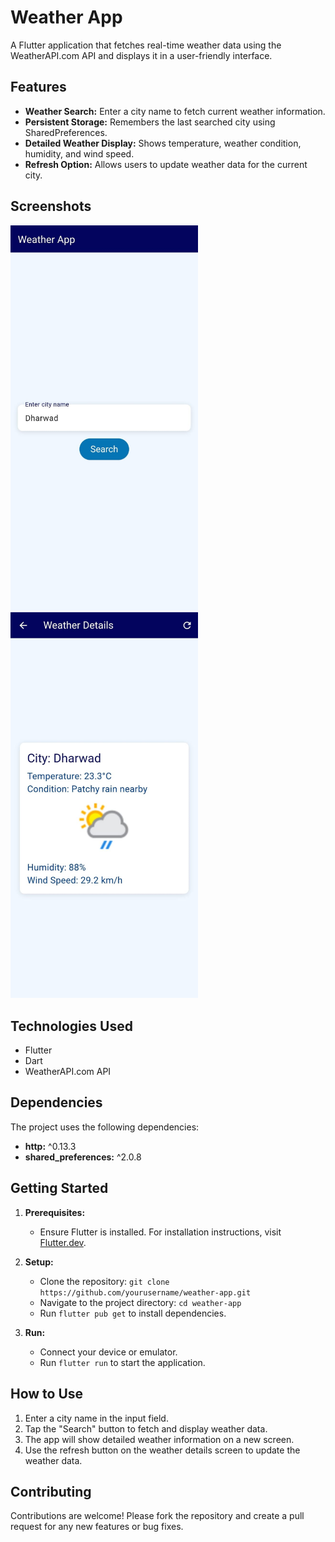 # Weather App

A Flutter application that fetches real-time weather data using the WeatherAPI.com API and displays it in a user-friendly interface.

## Features

- **Weather Search:** Enter a city name to fetch current weather information.
- **Persistent Storage:** Remembers the last searched city using SharedPreferences.
- **Detailed Weather Display:** Shows temperature, weather condition, humidity, and wind speed.
- **Refresh Option:** Allows users to update weather data for the current city.

## Screenshots

<img src="images/HomeScreen.jpg" alt="Home Screen" width="300"/>
<img src="images/WeatherDetails.jpg" alt="Weather Details Screen" width="300"/>

## Technologies Used

- Flutter
- Dart
- WeatherAPI.com API

## Dependencies

The project uses the following dependencies:

- **http:** ^0.13.3
- **shared_preferences:** ^2.0.8

## Getting Started

1. **Prerequisites:**
   - Ensure Flutter is installed. For installation instructions, visit [Flutter.dev](https://flutter.dev/docs/get-started/install).
   
2. **Setup:**
   - Clone the repository: `git clone https://github.com/yourusername/weather-app.git`
   - Navigate to the project directory: `cd weather-app`
   - Run `flutter pub get` to install dependencies.
   
3. **Run:**
   - Connect your device or emulator.
   - Run `flutter run` to start the application.

## How to Use

1. Enter a city name in the input field.
2. Tap the "Search" button to fetch and display weather data.
3. The app will show detailed weather information on a new screen.
4. Use the refresh button on the weather details screen to update the weather data.

## Contributing

Contributions are welcome! Please fork the repository and create a pull request for any new features or bug fixes.


